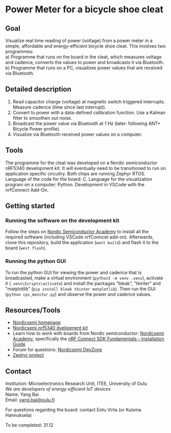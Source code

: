 # Power Meter for a bicycle shoe cleat

## Goal
Visualize real time reading of power (voltage) from a power meter in a simple, affordable and energy-efficient bicycle shoe cleat. This involves two programmes:  
a) Programme that runs on the board in the cleat, which measures voltage and cadence, converts the values to power and broadcasts it via Bluetooth.    
b) Programme that runs on a PC, visualizes power values that are received via Bluetooth.    

## Detailed description
1. Read capacitor charge (voltage) at magnetic switch triggered interrupts. Measure cadence (time since last interrupt).  
2. Convert to power with a data-defined calibration function. Use a Kalman filter to smoothen out noise.  
3. Broadcast the power value via Bluetooth at 1 Hz (later: following ANT+ Bicycle Power profile).
4. Visualize via Bluetooth received power values on a computer.   

## Tools
The programme for the cleat was developed on a Nordic semiconductor nRF5340 development kit. It will eventually need to be transitioned to run on application specific circuitry. Both chips are running Zephyr RTOS. Language of the code for the board: C. Language for the visualization program on a computer: Python. Development in VSCode with the nrfConnect Add-On.

## Getting started
### Running the software on the development kit  
Follow the steps on [Nordic Semiconductor Academy](https://academy.nordicsemi.com/courses/nrf-connect-sdk-fundamentals) to install all the required software (including VSCode nrfConncet add-on). Afterwards, clone this repository, build the application (`west build`) and flash it to the board (`west flash`).  
### Running the python GUI  
To run the python GUI for viewing the power and cadence that is broadcasted, make a virtual environment (`python3 -m venv .venv`), activate it (`.venv\Scripts\activate`) and install the packages "bleak", "tkinter" and "matplotlib" (`pip install bleak tkinter matplotlib`). Then run the GUI (`python cps_monitor.py`) and observe the power and cadence values.  

## Resources/Tools
- [Nordicsemi homepage](https://www.nordicsemi.com/)
- [Nordicsemi nrf5340 dvelopment kit](https://www.nordicsemi.com/Products/Development-hardware/nRF5340-DK)
- Learn how to work with boards from Nordic semiconductor: [Nordicsemi Academy](https://academy.nordicsemi.com/), specifically the [nRF Connect SDK Fundamentals – Installation Guide](https://academy.nordicsemi.com/courses/nrf-connect-sdk-fundamentals)  
- Forum for questions: [Nordicsemi DevZone](https://devzone.nordicsemi.com/)  
- [Zephyr project](https://zephyrproject.org/)

## Contact
Institution: Microelectronics Research Unit, ITEE, University of Oulu  
*We are developers of energy-efficient IoT devices*  
Name: Yang Bai  
Email: yang.bai@oulu.fi  

For questions regarding the board: contact Eetu Virta (or Kuisma Hannuksela)  

To be completed: 31.12
